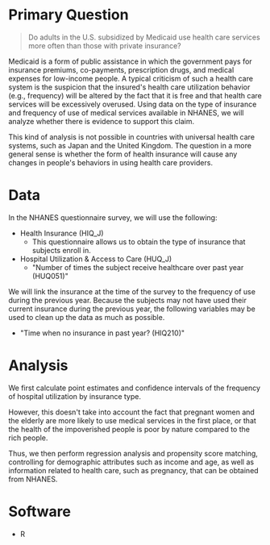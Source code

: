 # Primary Question

>Do adults in the U.S. subsidized by Medicaid use health care services more often than those with private insurance?

Medicaid is a form of public assistance in which the government pays for insurance premiums, co-payments, prescription drugs, and medical expenses for low-income people. A typical criticism of such a health care system is the suspicion that the insured's health care utilization behavior (e.g., frequency) will be altered by the fact that it is free and that health care services will be excessively overused. Using data on the type of insurance and frequency of use of medical services available in NHANES, we will analyze whether there is evidence to support this claim.

This kind of analysis is not possible in countries with universal health care systems, such as Japan and the United Kingdom. The question in a more general sense is whether the form of health insurance will cause any changes in people's behaviors in using health care providers. 

# Data

In the NHANES questionnaire survey, we will use the following:

 - Health Insurance (HIQ_J)
	 - This questionnaire allows us to obtain the type of insurance that subjects enroll in.
 - Hospital Utilization & Access to Care (HUQ_J)
	 - "Number of times the subject receive healthcare over past year (HUQ051)"

We will link the insurance at the time of the survey to the frequency of use during the previous year. Because the subjects may not have used their current insurance during the previous year, the following variables may be used to clean up the data as much as possible.

 - "Time when no insurance in past year? (HIQ210)"

# Analysis

We first calculate point estimates and confidence intervals of the frequency of hospital utilization by insurance type.

However, this doesn't take into account the fact that pregnant women and the elderly are more likely to use medical services in the first place, or that the health of the impoverished people is poor by nature compared to the rich people.

Thus, we then perform regression analysis and propensity score matching, controlling for demographic attributes such as income and age, as well as information related to health care, such as pregnancy, that can be obtained from NHANES.

# Software

 - R
